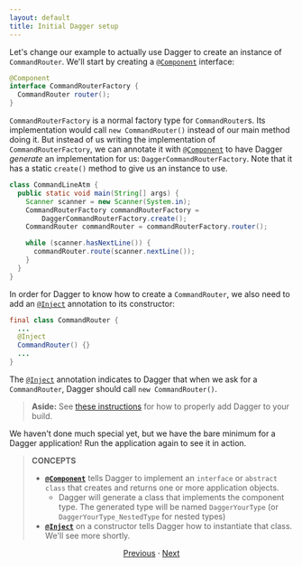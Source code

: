 ```yaml
---
layout: default
title: Initial Dagger setup
---
```


Let's change our example to actually use Dagger to create an instance of
`CommandRouter`. We'll start by creating a [`@Component`] interface:

```java
@Component
interface CommandRouterFactory {
  CommandRouter router();
}
```

`CommandRouterFactory` is a normal factory type for `CommandRouter`s. Its
implementation would call `new CommandRouter()` instead of our main method doing
it. But instead of us writing the implementation of `CommandRouterFactory`, we
can annotate it with [`@Component`] to have Dagger _generate_ an implementation
for us: `DaggerCommandRouterFactory`. Note that it has a static `create()`
method to give us an instance to use.

```java
class CommandLineAtm {
  public static void main(String[] args) {
    Scanner scanner = new Scanner(System.in);
    CommandRouterFactory commandRouterFactory =
        DaggerCommandRouterFactory.create();
    CommandRouter commandRouter = commandRouterFactory.router();

    while (scanner.hasNextLine()) {
      commandRouter.route(scanner.nextLine());
    }
  }
}
```

In order for Dagger to know how to create a `CommandRouter`, we also need to add
an [`@Inject`] annotation to its constructor:

```java
final class CommandRouter {
  ...
  @Inject
  CommandRouter() {}
  ...
}
```

The [`@Inject`] annotation indicates to Dagger that when we ask for a
`CommandRouter`, Dagger should call `new CommandRouter()`.

> **Aside:** See [these instructions] for how to properly add Dagger to your
> build.

[these instructions]: https://github.com/google/dagger#installation

We haven't done much special yet, but we have the bare minimum for a Dagger
application! Run the application again to see it in action.

> **CONCEPTS**
>
> *   **[`@Component`]** tells Dagger to implement an `interface` or `abstract
>     class` that creates and returns one or more application objects.
>     *   Dagger will generate a class that implements the component type. The
>         generated type will be named `DaggerYourType` (or
>         `DaggerYourType_NestedType` for nested types)
> *   **[`@Inject`]** on a constructor tells Dagger how to instantiate that
>     class. We'll see more shortly.

<section style="text-align: center">

[Previous](01-setup) · [Next](03-first-command)

</section>

[`@Component`]: https://dagger.dev/api/latest/dagger/Component.html
[`@Inject`]: http://docs.oracle.com/javaee/7/api/javax/inject/Inject.html
